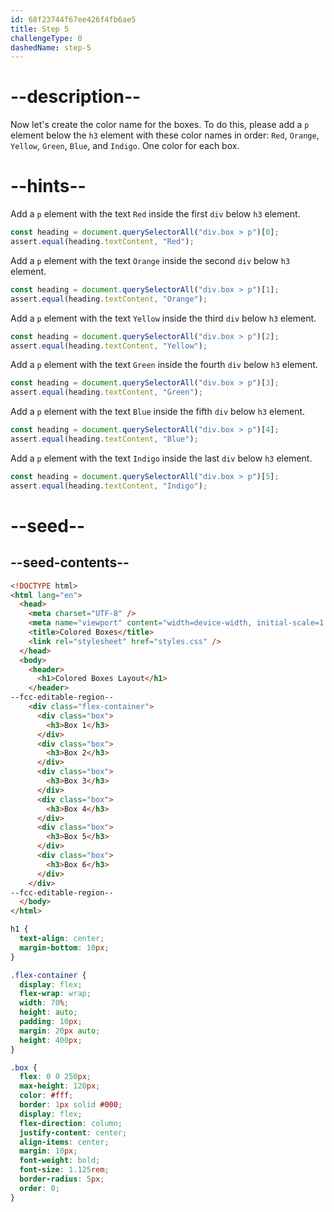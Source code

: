 ```yaml
---
id: 68f23744f67ee426f4fb6ae5
title: Step 5
challengeType: 0
dashedName: step-5
---
```


# --description--

Now let's create the color name for the boxes. To do this, please add a `p` element below the `h3` element with these color names in order: `Red`, `Orange`, `Yellow`, `Green`, `Blue`, and `Indigo`. One color for each box.

# --hints--

Add a `p` element with the text `Red` inside the first `div` below `h3` element.

```js
const heading = document.querySelectorAll("div.box > p")[0];
assert.equal(heading.textContent, "Red");
```

Add a `p` element with the text `Orange` inside the second `div` below `h3` element.

```js
const heading = document.querySelectorAll("div.box > p")[1];
assert.equal(heading.textContent, "Orange");
```

Add a `p` element with the text `Yellow` inside the third `div` below `h3` element.

```js
const heading = document.querySelectorAll("div.box > p")[2];
assert.equal(heading.textContent, "Yellow");
```

Add a `p` element with the text `Green` inside the fourth `div` below `h3` element.

```js
const heading = document.querySelectorAll("div.box > p")[3];
assert.equal(heading.textContent, "Green");
```

Add a `p` element with the text `Blue` inside the fifth `div` below `h3` element.

```js
const heading = document.querySelectorAll("div.box > p")[4];
assert.equal(heading.textContent, "Blue");
```

Add a `p` element with the text `Indigo` inside the last `div` below `h3` element.

```js
const heading = document.querySelectorAll("div.box > p")[5];
assert.equal(heading.textContent, "Indigo");
```

# --seed--

## --seed-contents--

```html
<!DOCTYPE html>
<html lang="en">
  <head>
    <meta charset="UTF-8" />
    <meta name="viewport" content="width=device-width, initial-scale=1.0" />
    <title>Colored Boxes</title>
    <link rel="stylesheet" href="styles.css" />
  </head>
  <body>
    <header>
      <h1>Colored Boxes Layout</h1>
    </header>
--fcc-editable-region--    
    <div class="flex-container">
      <div class="box">
        <h3>Box 1</h3>
      </div>
      <div class="box">
        <h3>Box 2</h3>
      </div>
      <div class="box">
        <h3>Box 3</h3>
      </div>
      <div class="box">
        <h3>Box 4</h3>
      </div>
      <div class="box">
        <h3>Box 5</h3>
      </div>
      <div class="box">
        <h3>Box 6</h3>
      </div>
    </div>
--fcc-editable-region--    
  </body>
</html>
```

```css
h1 {
  text-align: center;
  margin-bottom: 10px;
}

.flex-container {
  display: flex;
  flex-wrap: wrap;
  width: 70%;
  height: auto;
  padding: 10px;
  margin: 20px auto;
  height: 400px;
}

.box {
  flex: 0 0 250px;
  max-height: 120px;
  color: #fff;
  border: 1px solid #000;
  display: flex;
  flex-direction: column;
  justify-content: center;
  align-items: center;
  margin: 10px;
  font-weight: bold;
  font-size: 1.125rem;
  border-radius: 5px;
  order: 0; 
}
```
